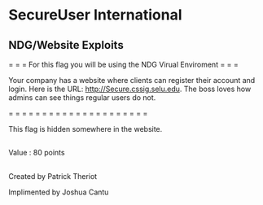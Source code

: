 # SecureUser International
## NDG/Website Exploits

= = = For this flag you will be using the NDG Virual Enviroment = = =

Your company has a website where clients can register their account and login. Here is the URL: http://Secure.cssig.selu.edu. The boss loves how admins can see things regular users do not. 

= = = = = = = = = = = = = = = = = = = = =

This flag is hidden somewhere in the website.

##

Value : 80 points

##
Created by Patrick Theriot

Implimented by Joshua Cantu